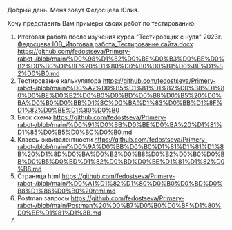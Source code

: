 Добрый день. 
Меня зовут Федосцева Юлия.

Хочу представить Вам примеры своих работ по тестированию.
1. Итоговая работа после изучения курса "Тестировщик с нуля" 2023г. [Федосцева ЮВ_Итоговая работа_Тестирование сайта.docx](https://github.com/fedostseva/Primery-rabot-/files/13695181/_._.docx)
   https://github.com/fedostseva/Primery-rabot-/blob/main/%D0%98%D1%82%D0%BE%D0%B3%D0%BE%D0%B2%D0%B0%D1%8F%20%D1%80%D0%B0%D0%B1%D0%BE%D1%82%D0%B0.md
2. Тестирование калькулятора https://github.com/fedostseva/Primery-rabot-/blob/main/%D0%A2%D0%B5%D1%81%D1%82%D0%B8%D1%80%D0%BE%D0%B2%D0%B0%D0%BD%D0%B8%D0%B5%20%D0%BA%D0%B0%D0%BB%D1%8C%D0%BA%D1%83%D0%BB%D1%8F%D1%82%D0%BE%D1%80%D0%B0
3. Блок схема https://github.com/fedostseva/Primery-rabot-/blob/main/%D0%91%D0%BB%D0%BE%D0%BA%20%D1%81%D1%85%D0%B5%D0%BC%D0%B0.md
4. Классы эквивалентности https://github.com/fedostseva/Primery-rabot-/blob/main/%D0%9A%D0%BB%D0%B0%D1%81%D1%81%D1%8B%20%D1%8D%D0%BA%D0%B2%D0%B8%D0%B2%D0%B0%D0%BB%D0%B5%D0%BD%D1%82%D0%BD%D0%BE%D1%81%D1%82%D0%B8.md
5. Страница html https://github.com/fedostseva/Primery-rabot-/blob/main/%D0%A1%D1%82%D1%80%D0%B0%D0%BD%D0%B8%D1%86%D0%B0%20html.md
6. Postman запросы https://github.com/fedostseva/Primery-rabot-/blob/main/Postman%20%D0%B7%D0%B0%D0%BF%D1%80%D0%BE%D1%81%D1%8B.md
7. 


